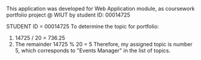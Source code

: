This application was developed for Web Application module, as coursework portfolio project @ WIUT by student ID: 00014725


STUDENT ID = 00014725
To determine the topic for portfolio:
1. 14725 / 20 = 736.25
2. The remainder 14725 % 20 = 5
Therefore, my assigned topic is number 5, which corresponds to "Events Manager" in the list of topics.
